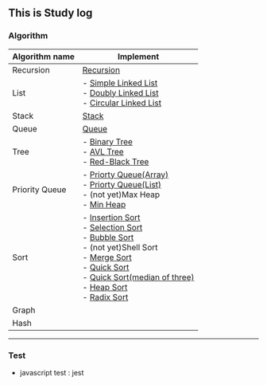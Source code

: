 ## This is Study log
### Algorithm
| Algorithm name | Implement |
|-----------------|----------------|
|Recursion|[Recursion](https://github.com/SeungHeeNoh/study/tree/master/algorithm/data_struct_exercise_c/02.recursion)|
|List|- [Simple Linked List](https://github.com/SeungHeeNoh/study/blob/master/algorithm/data_struct_exercise_c/04.list/exercise_14.c)</br> - [Doubly Linked List](https://github.com/SeungHeeNoh/study/blob/master/algorithm/data_struct_exercise_c/04.list/exercise_29.c)</br>  - [Circular Linked List](https://github.com/SeungHeeNoh/study/blob/master/algorithm/data_struct_exercise_c/04.list/exercise_21_linkedList.c)|
|Stack|[Stack](https://github.com/SeungHeeNoh/study/tree/master/algorithm/data_struct_exercise_c/05.stack)|
|Queue|[Queue](https://github.com/SeungHeeNoh/study/tree/master/algorithm/data_struct_exercise_c/06.queue)|
|Tree|- [Binary Tree](https://github.com/SeungHeeNoh/study/tree/master/algorithm/data_struct_exercise_c/07.tree)</br> - [AVL Tree](https://github.com/SeungHeeNoh/study/blob/master/algorithm/data_struct_exercise_c/12.search/program_12-13.c)</br> - [Red-Black Tree](https://github.com/SeungHeeNoh/study/blob/master/algorithm/algorithm_exercise_c/05.searchTree/exercise_06.c)</br>|
|Priority Queue|- [Priorty Queue(Array)](https://github.com/SeungHeeNoh/study/blob/master/algorithm/data_struct_exercise_c/08.priority_queue/exercise_16.c)</br> - [Priorty Queue(List)](https://github.com/SeungHeeNoh/study/blob/master/algorithm/data_struct_exercise_c/08.priority_queue/exercise_17.c)</br> - (not yet)Max Heap</br> - [Min Heap](https://github.com/SeungHeeNoh/study/blob/master/algorithm/data_struct_exercise_c/08.priority_queue/exercise_19_20.c)|
|Sort|- [Insertion Sort](https://github.com/SeungHeeNoh/study/blob/master/algorithm/data_struct_exercise_c/09.sorting/exercise_21.c)</br> - [Selection Sort](https://github.com/SeungHeeNoh/study/blob/master/algorithm/data_struct_exercise_c/09.sorting/exercise_22.c)</br> - [Bubble Sort](https://github.com/SeungHeeNoh/study/blob/master/algorithm/algorithm_exercise_c/03.sort/exercise_01-2.c)</br> - (not yet)Shell Sort</br> - [Merge Sort](https://github.com/SeungHeeNoh/study/blob/master/algorithm/data_struct_exercise_c/09.sorting/exercise_28.c)</br>- [Quick Sort](https://github.com/SeungHeeNoh/study/blob/master/algorithm/algorithm_exercise_c/03.sort/exercise_03.c)</br> - [Quick Sort(median of three)](https://github.com/SeungHeeNoh/study/blob/master/algorithm/data_struct_exercise_c/09.sorting/exercise_27.c)</br> - [Heap Sort](https://github.com/SeungHeeNoh/study/blob/master/algorithm/algorithm_exercise_c/03.sort/exercise_02-2.c)</br>- [Radix Sort](https://github.com/SeungHeeNoh/study/blob/master/algorithm/data_struct_exercise_c/09.sorting/exercise_30.c)</br>|
|Graph||
|Hash||

---
### Test
- javascript test : jest